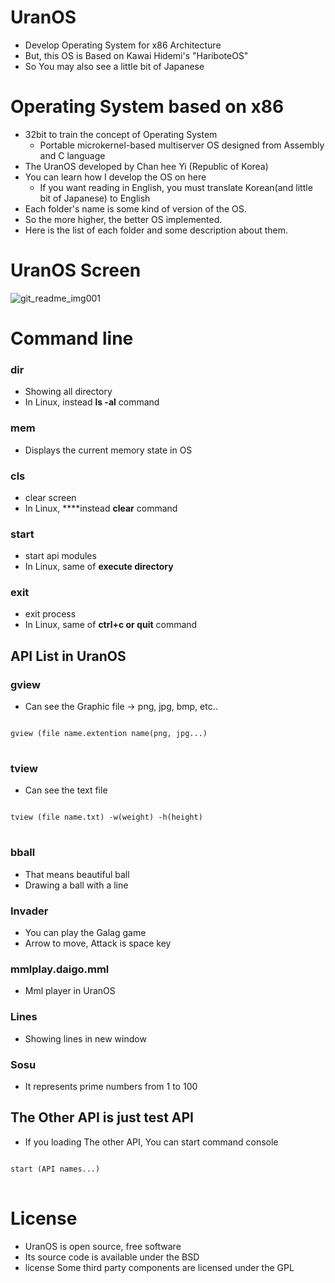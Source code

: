 # UranOS
- Develop Operating System for x86 Architecture
- But, this OS is Based on Kawai Hidemi's "HariboteOS"
- So You may also see a little bit of Japanese
  
# Operating System based on x86
- 32bit to train the concept of Operating System
    - Portable microkernel-based multiserver OS designed from Assembly and C language
- The UranOS developed by Chan hee Yi (Republic of Korea)
- You can learn how I develop the OS on here
    - If you want reading in English, you must translate Korean(and little bit of Japanese) to English
- Each folder's name is some kind of version of the OS.
- So the more higher, the better OS implemented.
- Here is the list of each folder and some description about them.


# UranOS Screen
![git_readme_img001](https://github.com/Ch4nh33/UranOS/assets/78791504/ffca717c-5069-45b3-bfc1-f0203c31aea5)

# Command line 
### dir
- Showing all directory
- In Linux, instead **ls -al** command

### mem
- Displays the current memory state in OS

### cls
- clear screen
- In Linux, ****instead **clear** command
### start
- start api modules
- In Linux, same of **execute directory**
### exit
- exit process
- In Linux, same of **ctrl+c or quit** command

## API List in UranOS

### gview
- Can see the Graphic file → png, jpg, bmp, etc..<br>
<pre>
<code>
gview (file name.extention name(png, jpg...)
</code>
</pre>

### tview
- Can see the text file
<pre>
<code>
tview (file name.txt) -w(weight) -h(height)
</code>
</pre>

### bball
- That means beautiful ball
- Drawing a ball with a line

### Invader
- You can play the Galag game
- Arrow to move, Attack is space key

### mmlplay.daigo.mml
- Mml player in UranOS

### Lines
- Showing lines in new  window

### Sosu
- It represents prime numbers from 1 to 100

## The Other API is just test API 
- If you loading The other API, You can start command console
<pre>
<code>
start (API names...)
</code>
</pre>

# License
- UranOS is open source, free software
- Its source code is available under the BSD
- license Some third party components are licensed under the GPL
